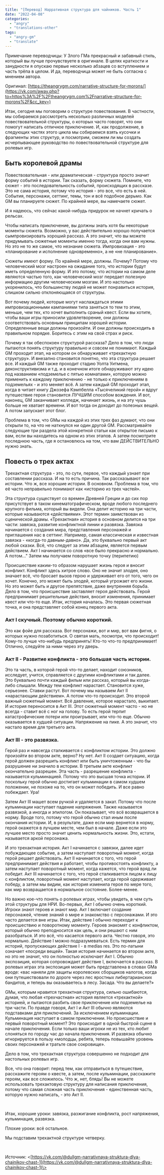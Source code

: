 ```yaml
---
title: "[Перевод] Нарративная структура для чайников. Часть 1"
date: "2022-04-08"
categories: 
  - "angry"
  - "translations-other"
tags: 
  - "angry-gm"
  - "translate"
---
```


Примечание переводчицы: У Злого ГМа прекрасный и забавный стиль, который вы лучше прочувствуете в оригинале. В целях краткости и занудности я опускаю первые несколько абзацев со вступлением и часть трёпа в целом. И да, переводчица может не быть согласна с мнением автора.

Оригинал: [https://theangrygm.com/narrative-structure-for-morons/](https://vk.com/away.php?to=https%3A%2F%2Ftheangrygm.com%2Fnarrative-structure-for-morons%2F&cc_key=)

Итак, сегодня мы поговорим о структуре повествования. В частности, мы собираемся рассмотреть несколько различных моделей повествовательной структуры, о которых часто говорят, что они помогут написать отличное приключение. И, как продолжение, в следующих частях этого цикла мы собираемся взять кусочки и фрагменты этих структур, и посмотрим, сможем ли мы создать исчерпывающее руководство по повествовательной структуре для ролевых игр.

## Быть королевой драмы

Повествовательная - или драматическая - структура просто значит форму событий в истории. Так сказать, форму сюжета. Помните, что сюжет - это последовательность событий, происходящих в рассказе. Это не сама история, потому что история - это все, что есть в ней. События, персонажи, сеттинг, темы, тон и всё подобное дерьмо. Как GM вы планируете сюжет. По крайней мере, вы намечаете сюжет.

И я надеюсь, что сейчас какой-нибудь придурок не начнет кричать о рельсах.

Чтобы написать приключение, вы должны знать хотя бы некоторые моменты сюжета. Возможно, у вас действительно хорошо получается сымпровизировать хороший рассказ. А это значит, что вы можете придумывать сюжетные моменты именно тогда, когда они вам нужны. Но это не то же самое, что незнание сюжета. Импровизация - это «планирование и исполнение одновременно», а не «не планирование».

Сюжеты имеют форму. По крайней мере, должны. Почему? Потому что человеческий мозг настроен на ожидание того, что истории будут иметь определенную форму. И это потому, что истории на самом деле являются частью того, как человеческий мозг передает полезную информацию другим человеческим мозгам. И это настолько укоренилось, что большинству людей не может понравиться история, слишком сильно отклоняющаяся от структуры.

Вот почему людей, которые могут наслаждаться этими импровизационными кампаниями типа заняться то тем то этим, меньше, чем тех, кто хочет выполнить сраный квест. Если вы хотите, чтобы ваши игры приносили удовлетворение, они должны соответствовать основным принципам хорошей истории. Определенные вещи должны произойти. И они должны происходить в правильном порядке. Боритесь с этим на свой страх и риск.

Почему я так обеспокоен структурой рассказа? Дело в том, что люди пытаются понять структуру правильно и совсем не понимают. Каждый GM проходит этап, на котором он обнаруживает «трехактную структуру». И внезапно становится понятно, что эта структура решает все. И каждый GM также проходит стадию Уолта Уитмена, деконструктивизма и т.д. и в конечном итоге обнаруживают эту идею под названием «подземелье с пятью комнатами», которую можно применить к каждому приключению - не только к приключениям в подземельях - и это меняет всё. А затем каждый GM проходит этап, когда в читает книгу Джозефа Кэмпбелла «Тысячеликий герой» и вдруг путешествие героя становится ЛУЧШИМ способом вождения. И вот, наконец, GM заканчивает колледж, начинает жизнь, и на эту чушь больше не хватает времени. И вот тогда он доходит до полезных вещей. А потом запускает этот блог.

Проблема в том, что GMы на каждой из этих трех фаз думают, что они открыли то, на что не наткнулся ни один другой GM. Рассматривайте следующие три раздела этой конкретной статьи как открытое письмо к вам, если вы находитесь на одном из этих этапов. А затем посмотрите последнюю часть, где я остановлюсь на том, что вам ДЕЙСТВИТЕЛЬНО нужно знать.

## Повесть о трех актах

Трехактная структура - это, по сути, первое, что каждый узнает при составлении рассказа. И на то есть причина. Так рассказывают все истории. Что ж, все хорошие истории. В основном. Проблема в том, что её часто неправильно понимают как «историю из трех частей».

Эта структура существует со времен Древней Греции и до сих пор присутствует в таком кинематографическом, вроде любого последнего крупного фильма, который вы видели. Она делит историю на три части, которые называются «действиями». Этот термин заимствован из сценической драмы. «Трехактная» история в основном делится на три части: завязка, развитие конфликтной линии и развязка. Завязка начинается с создания мира, представления персонажей и приглашения нас в сеттинг. Например, самая классическая и известная завязка - «когда-то давным-давно». Да, это буквально первый акт любой сказки. Всё, что следует за этим абзацем, является первым действием. Акт I начинается со слов «все было прекрасно и нормально. А потом…" Затем мы получаем поворотную точку (перипетию)

Происшествие каким-то образом нарушает жизнь героя и вносит конфликт. Конфликт здесь хитрое слово. Оно не значит злодея, оно значает всё, что бросает вызов герою и удерживает его от того, чего он хочет. Конечно, это может быть злодей, который угрожает его жизни. Но это может быть и другое препятствие, даже внутренняя борьба. Дело в том, что происшествие заставляет героя действовать. Герой предпринимает решительные действия, вносит изменения, принимает квест или что-то еще. Итак, история началась. Это первая сюжетная точка, и она представляет собой конец первого акта.

### Акт I скучный. Поэтому обычно короткий.

Это как фойе для рассказа. Вот персонажи, вот и мир, вот вам фигня, о которых нужно позаботиться. О святая мать, посмотри, что происходит! Кому-то лучше что-нибудь предпринять! Кто-то что-то предпринимает! Отлично, следуйте за ними через эту дверь.

### Акт II - Развитие конфликта - это большая часть истории.

Это та часть, в которой герой что-то делает, находит союзников, исследует, учится, справляется с другими конфликтами и так далее. Это буквально почти каждый фильм или рассказ, который вы когда-либо слышали. Между тем конфликт нарастает. Становится хуже, серьезнее. Ставки растут. Вот почему мы называем Акт II «нарастающим действием». А потом что-то происходит. Это второй важный сюжетный момент. Всё давление, которое нарастало, выкипает. И история переносится в Акт III. Этот сюжетный момент часто - но не всегда - ставит всё с ног на голову. То есть герой терпит катастрофические потери или проигрывает, или что-то еще. Обычно оказывается в худшей ситуации. Напряжение на пике. А это значит, что настало время для третьего акта.

### Акт III - это развязка.

Герой раз и навсегда сталкивается с конфликтом истории. Это должно произойти во втором акте, верно? Ну нет. Акт II создает ситуацию, когда герой должен разрешить конфликт или быть уничтоженным - что бы разрушение ни значило в истории. В третьем акте конфликт окончательно разрешен. Эта часть - разрешение конфликта - называется кульминацией. Потому что это высшая точка истории. И поскольку герой обычно достигает кульминации в самом худшем положении, не похоже на то, что он может победить. И все равно побеждает. Ура!

Затем Акт III машет всем ручкой и удаляется в закат. Потому что после кульминации наступает падение напряжения. Также называется развязкой, а иногда и эпилогом. Он показывает, что всё возвращается в норму. Вроде того, потому что герой обычно стал иным после окончания истории. И, в результате, даже если мир вернется в норму, герой окажется в лучшем месте, чем был в начале. Даже если это лучшее место просто значит ценить нормальность жизни. Это, кстати, называется аркой персонажа.

И это трехактная история. Акт I начинается с завязки, далее идет побуждающее событие, а затем наступает поворотный момент, когда герой решает действовать. Акт II начинается с того, что герой предпринимает действия и работает, чтобы противостоять конфликту, а затем наступает поворотный момент, когда кажется, что герой вряд ли победит. Акт III начинается с того, что герой сталкивается лицом к лицу с конфликтом, поворотный момент наступает, когда герой одерживает победу, а затем мы видим, как история изменила героя по мере того, как мир возвращается в нормальное состояние. Более-менее.

Но важно кое-что понять о ролевых играх, чтобы увидеть, в чем суть этой структуры для НРИ. Во-первых, Акт I обычно очень короткий. Игроки знают героев и знают мир. Акт I включает создание персонажей, чтение знаний о мире и знакомство с персонажами. И это часто делается вне игры. Итак, действие I обычно переходит к происшествию и поворотному моменту. Героев знакомят с конфликтом, который обычно преподносится как цель, и они решают с ним разобраться. И это всё, что касается первого акта. Честно говоря, это нормально. Действие I можно подразумеваться. Есть термин для историй, пропускающих действие I - в medias res. Это по-латыни означает «посреди вещей». Такая история начинается во втором акте, но это не значит, что он полностью исключает Акт I. Обычно экспозиция, которая сопровождает действие I, включается в рассказ. В ролевых играх эта экспозиция может быть представлена в словах GMа вроде: «вас наняли для защиты королевских сборщиков налогов, когда они путешествовали по дороге через лес яростных либертарианских бандитов, и теперь вы оказываетесь в лесу. Засада. Что вы делаете?»

GMы, которым нравится трехактная структура, сильно ошибаются, думая, что любая «трехчастная» история является «трехактной» историей, и пытаются разбить свое приключение или подземелье на три части. По правде говоря, Акт I и Акт III обычно являются подставками для приключений. За исключением кульминации. Кульминация наступает в самом приключении. Но происшествие и первый поворотный момент? Это происходит в одной быстрой сцене в начале приключения. Если только ваши игроки не из тех, кто любит слоняться по городу час до начала приключения. И развязка обычно игнорируется в пользу «молодцы, ребята, теперь повышайте уровень своих персонажей и тратьте свое сокровище».

Дело в том, что трехактная структура совершенно не подходит для настольных ролевых игр.

Все, что она говорит: перед тем, как отправиться в путешествие, расскажите героям о квесте, а затем, после кульминации, расскажите героям, как все сложилось. Что ж, нет, блядь! Вы не можете использовать трехактовую структуру для написания приключения, потому что самая сложная часть приключения - единственная часть, которую нужно написать, - это Акт II.

 

Итак, хорошие уроки: завязка, разжигание конфликта, рост напряжения, кульминация, развязка.

Плохие уроки: всё остальное.

Мы подставим трехактной структуре четверку.

 

Источник: <[https://vk.com/@dullgm-narrativnaya-struktura-dlya-chainikov-chast-1](https://vk.com/@dullgm-narrativnaya-struktura-dlya-chainikov-chast-1)\>
